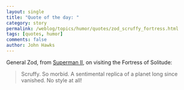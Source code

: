 ```yaml
---
layout: single 
title: "Quote of the day: " 
category: story
permalink: /weblog/topics/humor/quotes/zod_scruffy_fortress.html
tags: [quotes, humor] 
comments: false 
author: John Hawks 
---
```



<p>
General Zod, from <a href="http://www.imdb.com/title/tt0081573/quotes">Superman II</a>, on visiting the Fortress of Solitude: 
</p>

<blockquote>Scruffy. So morbid. A sentimental replica of a planet long since vanished. No style at all! </blockquote>

